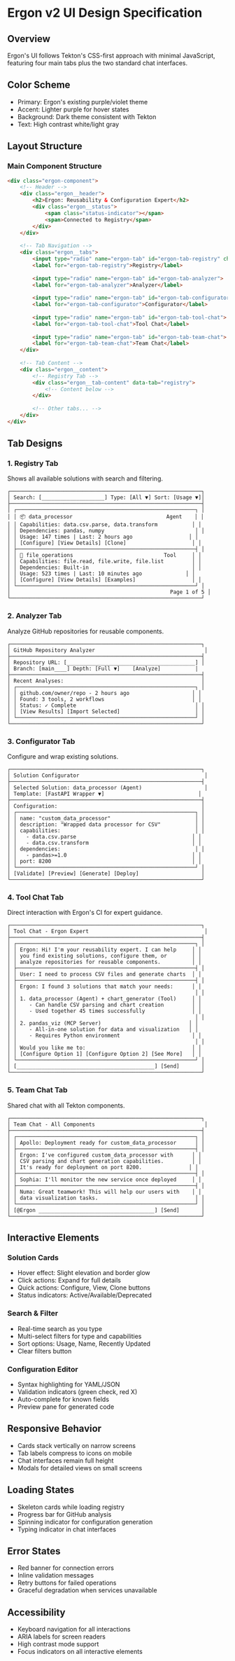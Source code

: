 # Ergon v2 UI Design Specification

## Overview
Ergon's UI follows Tekton's CSS-first approach with minimal JavaScript, featuring four main tabs plus the two standard chat interfaces.

## Color Scheme
- Primary: Ergon's existing purple/violet theme
- Accent: Lighter purple for hover states
- Background: Dark theme consistent with Tekton
- Text: High contrast white/light gray

## Layout Structure

### Main Component Structure
```html
<div class="ergon-component">
    <!-- Header -->
    <div class="ergon__header">
        <h2>Ergon: Reusability & Configuration Expert</h2>
        <div class="ergon__status">
            <span class="status-indicator"></span>
            <span>Connected to Registry</span>
        </div>
    </div>
    
    <!-- Tab Navigation -->
    <div class="ergon__tabs">
        <input type="radio" name="ergon-tab" id="ergon-tab-registry" checked>
        <label for="ergon-tab-registry">Registry</label>
        
        <input type="radio" name="ergon-tab" id="ergon-tab-analyzer">
        <label for="ergon-tab-analyzer">Analyzer</label>
        
        <input type="radio" name="ergon-tab" id="ergon-tab-configurator">
        <label for="ergon-tab-configurator">Configurator</label>
        
        <input type="radio" name="ergon-tab" id="ergon-tab-tool-chat">
        <label for="ergon-tab-tool-chat">Tool Chat</label>
        
        <input type="radio" name="ergon-tab" id="ergon-tab-team-chat">
        <label for="ergon-tab-team-chat">Team Chat</label>
    </div>
    
    <!-- Tab Content -->
    <div class="ergon__content">
        <!-- Registry Tab -->
        <div class="ergon__tab-content" data-tab="registry">
            <!-- Content below -->
        </div>
        
        <!-- Other tabs... -->
    </div>
</div>
```

## Tab Designs

### 1. Registry Tab
Shows all available solutions with search and filtering.

```
┌─────────────────────────────────────────────────────────────┐
│ Search: [____________________] Type: [All ▼] Sort: [Usage ▼]│
├─────────────────────────────────────────────────────────────┤
│ ┌─────────────────────────────────────────────────────────┐ │
│ │ 📦 data_processor                              Agent    │ │
│ │ Capabilities: data.csv.parse, data.transform           │ │
│ │ Dependencies: pandas, numpy                             │ │
│ │ Usage: 147 times | Last: 2 hours ago                  │ │
│ │ [Configure] [View Details] [Clone]                     │ │
│ ├─────────────────────────────────────────────────────────┤ │
│ │ 🔧 file_operations                             Tool     │ │
│ │ Capabilities: file.read, file.write, file.list         │ │
│ │ Dependencies: Built-in                                 │ │
│ │ Usage: 523 times | Last: 10 minutes ago              │ │
│ │ [Configure] [View Details] [Examples]                  │ │
│ └─────────────────────────────────────────────────────────┘ │
│                                                   Page 1 of 5 │
└─────────────────────────────────────────────────────────────┘
```

### 2. Analyzer Tab
Analyze GitHub repositories for reusable components.

```
┌─────────────────────────────────────────────────────────────┐
│ GitHub Repository Analyzer                                   │
├─────────────────────────────────────────────────────────────┤
│ Repository URL: [_________________________________________] │
│ Branch: [main____] Depth: [Full ▼]    [Analyze]           │
├─────────────────────────────────────────────────────────────┤
│ Recent Analyses:                                            │
│ ┌─────────────────────────────────────────────────────────┐ │
│ │ github.com/owner/repo - 2 hours ago                    │ │
│ │ Found: 3 tools, 2 workflows                            │ │
│ │ Status: ✓ Complete                                      │ │
│ │ [View Results] [Import Selected]                        │ │
│ └─────────────────────────────────────────────────────────┘ │
└─────────────────────────────────────────────────────────────┘
```

### 3. Configurator Tab
Configure and wrap existing solutions.

```
┌─────────────────────────────────────────────────────────────┐
│ Solution Configurator                                        │
├─────────────────────────────────────────────────────────────┤
│ Selected Solution: data_processor (Agent)                    │
│ Template: [FastAPI Wrapper ▼]                              │
├─────────────────────────────────────────────────────────────┤
│ Configuration:                                              │
│ ┌─────────────────────────────────────────────────────────┐ │
│ │ name: "custom_data_processor"                           │ │
│ │ description: "Wrapped data processor for CSV"           │ │
│ │ capabilities:                                           │ │
│ │   - data.csv.parse                                     │ │
│ │   - data.csv.transform                                 │ │
│ │ dependencies:                                           │ │
│ │   - pandas>=1.0                                        │ │
│ │ port: 8200                                             │ │
│ └─────────────────────────────────────────────────────────┘ │
│ [Validate] [Preview] [Generate] [Deploy]                    │
└─────────────────────────────────────────────────────────────┘
```

### 4. Tool Chat Tab
Direct interaction with Ergon's CI for expert guidance.

```
┌─────────────────────────────────────────────────────────────┐
│ Tool Chat - Ergon Expert                                     │
├─────────────────────────────────────────────────────────────┤
│ ┌─────────────────────────────────────────────────────────┐ │
│ │ Ergon: Hi! I'm your reusability expert. I can help     │ │
│ │ you find existing solutions, configure them, or        │ │
│ │ analyze repositories for reusable components.          │ │
│ ├─────────────────────────────────────────────────────────┤ │
│ │ User: I need to process CSV files and generate charts  │ │
│ ├─────────────────────────────────────────────────────────┤ │
│ │ Ergon: I found 3 solutions that match your needs:      │ │
│ │                                                         │ │
│ │ 1. data_processor (Agent) + chart_generator (Tool)     │ │
│ │    - Can handle CSV parsing and chart creation         │ │
│ │    - Used together 45 times successfully               │ │
│ │                                                         │ │
│ │ 2. pandas_viz (MCP Server)                            │ │
│ │    - All-in-one solution for data and visualization   │ │
│ │    - Requires Python environment                       │ │
│ │                                                         │ │
│ │ Would you like me to:                                  │ │
│ │ [Configure Option 1] [Configure Option 2] [See More]   │ │
│ └─────────────────────────────────────────────────────────┘ │
│ [____________________________________________] [Send]       │
└─────────────────────────────────────────────────────────────┘
```

### 5. Team Chat Tab
Shared chat with all Tekton components.

```
┌─────────────────────────────────────────────────────────────┐
│ Team Chat - All Components                                   │
├─────────────────────────────────────────────────────────────┤
│ ┌─────────────────────────────────────────────────────────┐ │
│ │ Apollo: Deployment ready for custom_data_processor      │ │
│ ├─────────────────────────────────────────────────────────┤ │
│ │ Ergon: I've configured custom_data_processor with      │ │
│ │ CSV parsing and chart generation capabilities.         │ │
│ │ It's ready for deployment on port 8200.               │ │
│ ├─────────────────────────────────────────────────────────┤ │
│ │ Sophia: I'll monitor the new service once deployed     │ │
│ ├─────────────────────────────────────────────────────────┤ │
│ │ Numa: Great teamwork! This will help our users with    │ │
│ │ data visualization tasks.                               │ │
│ └─────────────────────────────────────────────────────────┘ │
│ [@Ergon _____________________________________] [Send]       │
└─────────────────────────────────────────────────────────────┘
```

## Interactive Elements

### Solution Cards
- Hover effect: Slight elevation and border glow
- Click actions: Expand for full details
- Quick actions: Configure, View, Clone buttons
- Status indicators: Active/Available/Deprecated

### Search & Filter
- Real-time search as you type
- Multi-select filters for type and capabilities
- Sort options: Usage, Name, Recently Updated
- Clear filters button

### Configuration Editor
- Syntax highlighting for YAML/JSON
- Validation indicators (green check, red X)
- Auto-complete for known fields
- Preview pane for generated code

## Responsive Behavior
- Cards stack vertically on narrow screens
- Tab labels compress to icons on mobile
- Chat interfaces remain full height
- Modals for detailed views on small screens

## Loading States
- Skeleton cards while loading registry
- Progress bar for GitHub analysis
- Spinning indicator for configuration generation
- Typing indicator in chat interfaces

## Error States
- Red banner for connection errors
- Inline validation messages
- Retry buttons for failed operations
- Graceful degradation when services unavailable

## Accessibility
- Keyboard navigation for all interactions
- ARIA labels for screen readers
- High contrast mode support
- Focus indicators on all interactive elements